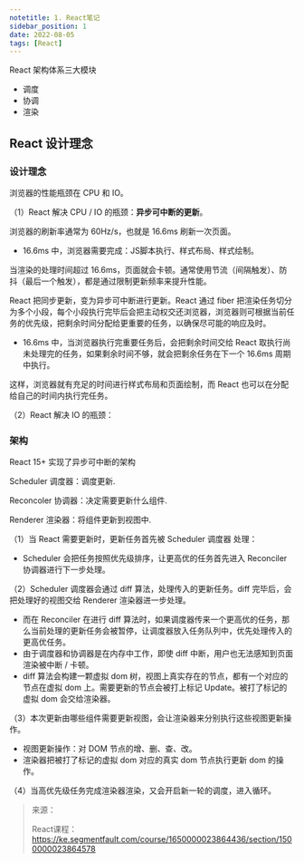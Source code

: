 ```yaml
---
notetitle: 1. React笔记
sidebar_position: 1
date: 2022-08-05
tags: [React]
---
```


React 架构体系三大模块

- 调度
- 协调
- 渲染



## React 设计理念

### 设计理念

浏览器的性能瓶颈在 CPU 和 IO。

（1）React 解决 CPU / IO 的瓶颈：**异步可中断的更新**。

浏览器的刷新率通常为 60Hz/s，也就是 16.6ms 刷新一次页面。

- 16.6ms 中，浏览器需要完成：JS脚本执行、样式布局、样式绘制。

当渲染的处理时间超过 16.6ms，页面就会卡顿。通常使用节流（间隔触发）、防抖（最后一个触发），都是通过限制更新频率来提升性能。

React 把同步更新，变为异步可中断进行更新。React 通过 fiber 把渲染任务切分为多个小段，每个小段执行完毕后会把主动权交还浏览器，浏览器则可根据当前任务的优先级，把剩余时间分配给更重要的任务，以确保尽可能的响应及时。

- 16.6ms 中，当浏览器执行完重要任务后，会把剩余时间交给 React 取执行尚未处理完的任务，如果剩余时间不够，就会把剩余任务在下一个 16.6ms 周期中执行。

这样，浏览器就有充足的时间进行样式布局和页面绘制，而 React 也可以在分配给自己的时间内执行完任务。

（2）React 解决 IO 的瓶颈：

### 架构

React 15+ 实现了异步可中断的架构

Scheduler 调度器：调度更新.

Reconcoler 协调器：决定需要更新什么组件.

Renderer 渲染器：将组件更新到视图中.



（1）当 React 需要更新时，更新任务首先被 Scheduler 调度器 处理：

- Scheduler 会把任务按照优先级排序，让更高优的任务首先进入 Reconciler 协调器进行下一步处理。

（2）Scheduler 调度器会通过 diff 算法，处理传入的更新任务。diff 完毕后，会把处理好的视图交给 Renderer 渲染器进一步处理。

- 而在 Reconciler 在进行 diff 算法时，如果调度器传来一个更高优的任务，那么当前处理的更新任务会被暂停，让调度器放入任务队列中，优先处理传入的更高优任务。
- 由于调度器和协调器是在内存中工作，即使 diff 中断，用户也无法感知到页面渲染被中断 / 卡顿。
- diff 算法会构建一颗虚拟 dom 树，视图上真实存在的节点，都有一个对应的节点在虚拟 dom 上。需要更新的节点会被打上标记 Update。被打了标记的虚拟 dom 会交给渲染器。

（3）本次更新由哪些组件需要更新视图，会让渲染器来分别执行这些视图更新操作。

- 视图更新操作：对 DOM 节点的增、删、查、改。
- 渲染器把被打了标记的虚拟 dom 对应的真实 dom 节点执行更新 dom 的操作。

（4）当高优先级任务完成渲染器渲染，又会开启新一轮的调度，进入循环。







> 来源：
>
> React课程：https://ke.segmentfault.com/course/1650000023864436/section/1500000023864578